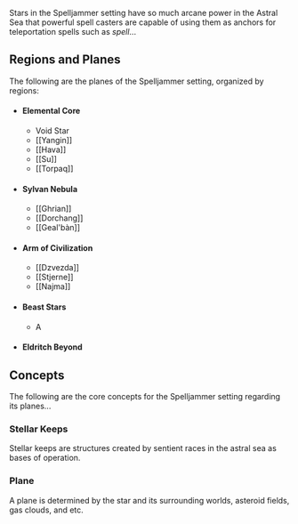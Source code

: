 Stars in the Spelljammer setting have so much arcane power in the Astral Sea that powerful spell casters are capable of using them as anchors for teleportation spells such as *spell*...


## Regions and Planes
The following are the planes of the Spelljammer setting, organized by regions:
- #### Elemental Core
	- Void Star
	- [[Yangin]]
	- [[Hava]]
	- [[Su]]
	- [[Torpaq]]
- #### Sylvan Nebula
	- [[Ghrian]]
	- [[Dorchang]]
	- [[Geal'bàn]]
- #### Arm of Civilization
	- [[Dzvezda]]
	- [[Stjerne]]
	- [[Najma]]
- #### Beast Stars
	- A
- #### Eldritch Beyond

## Concepts
The following are the core concepts for the Spelljammer setting regarding its planes...

### Stellar Keeps
Stellar keeps are structures created by sentient races in the astral sea as bases of operation.

### Plane
A plane is determined by the star and its surrounding worlds, asteroid fields, gas clouds, and etc.





